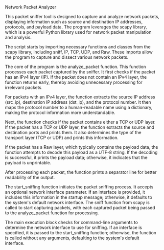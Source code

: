 Network Packet Analyzer

This packet sniffer tool is designed to capture and analyze network packets, displaying information such as source and destination IP addresses, protocols, and payload data. The program leverages the scapy library, which is a powerful Python library used for network packet manipulation and analysis.

The script starts by importing necessary functions and classes from the scapy library, including sniff, IP, TCP, UDP, and Raw. These imports allow the program to capture and dissect various network packets.

The core of the program is the analyze_packet function. This function processes each packet captured by the sniffer. It first checks if the packet has an IPv4 layer (IP). If the packet does not contain an IPv4 layer, the function returns early, thereby avoiding unnecessary processing for irrelevant packets.

For packets with an IPv4 layer, the function extracts the source IP address (src_ip), destination IP address (dst_ip), and the protocol number. It then maps the protocol number to a human-readable name using a dictionary, making the protocol information more understandable.

Next, the function checks if the packet contains either a TCP or UDP layer. If the packet has a TCP or UDP layer, the function extracts the source and destination ports and prints them. It also determines the type of the transport layer (TCP or UDP) and prints this information.

If the packet has a Raw layer, which typically contains the payload data, the function attempts to decode this payload as a UTF-8 string. If the decoding is successful, it prints the payload data; otherwise, it indicates that the payload is unprintable.

After processing each packet, the function prints a separator line for better readability of the output.

The start_sniffing function initiates the packet sniffing process. It accepts an optional network interface parameter. If an interface is provided, it includes this information in the startup message; otherwise, it defaults to the system's default network interface. The sniff function from scapy is called to start capturing packets, with each captured packet being passed to the analyze_packet function for processing.

The main execution block checks for command-line arguments to determine the network interface to use for sniffing. If an interface is specified, it is passed to the start_sniffing function; otherwise, the function is called without any arguments, defaulting to the system's default interface.
